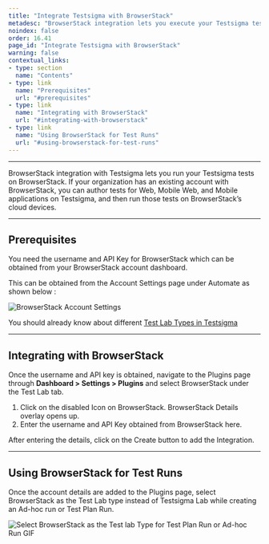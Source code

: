 ```yaml
---
title: "Integrate Testsigma with BrowserStack"
metadesc: "BrowserStack integration lets you execute your Testsigma tests on BrowserStack. Learn how to integrate the BrowserStack Cloud Test Execution Platform with Testsigma"
noindex: false
order: 16.41
page_id: "Integrate Testsigma with BrowserStack"
warning: false
contextual_links:
- type: section
  name: "Contents"
- type: link
  name: "Prerequisites"
  url: "#prerequisites"
- type: link
  name: "Integrating with BrowserStack"
  url: "#integrating-with-browserstack"
- type: link
  name: "Using BrowserStack for Test Runs"
  url: "#using-browserstack-for-test-runs"
---
```


---

BrowserStack integration with Testsigma lets you run your Testsigma tests on BrowserStack.
If your organization has an existing account with BrowserStack, you can author tests for Web, Mobile Web, and Mobile applications on Testsigma, and then run those tests on BrowserStack’s cloud devices.

---
## **Prerequisites**

You need the username and API Key for BrowserStack which can be obtained from your BrowserStack account dashboard.

This can be obtained from the Account Settings page under Automate as shown below :

![BrowserStack Account Settings](https://docs.testsigma.com/images/browserstack/browserstack-account-settings-username-api-keys.png)

You should already know about different [Test Lab Types in Testsigma](https://testsigma.com/docs/test-management/test-plans/supported-test-lab-types/)

---
## **Integrating with BrowserStack**

Once the username and API key is obtained, navigate to the Plugins page through **Dashboard > Settings > Plugins** and select BrowserStack under the Test Lab tab.

  1. Click on the disabled Icon on BrowserStack. BrowserStack Details overlay opens up.
  2. Enter the username and API Key obtained from BrowserStack here.

After entering the details, click on the Create button to add the Integration.

---
## **Using BrowserStack for Test Runs**

Once the account details are added to the Plugins page, select BrowserStack as the Test Lab type instead of Testsigma Lab while creating an Ad-hoc run or Test Plan Run.

![Select BrowserStack as the Test lab Type for Test Plan Run or Ad-hoc Run GIF](https://docs.testsigma.com/images/browserstack/select-test-lab-browserstack-gif.png)


